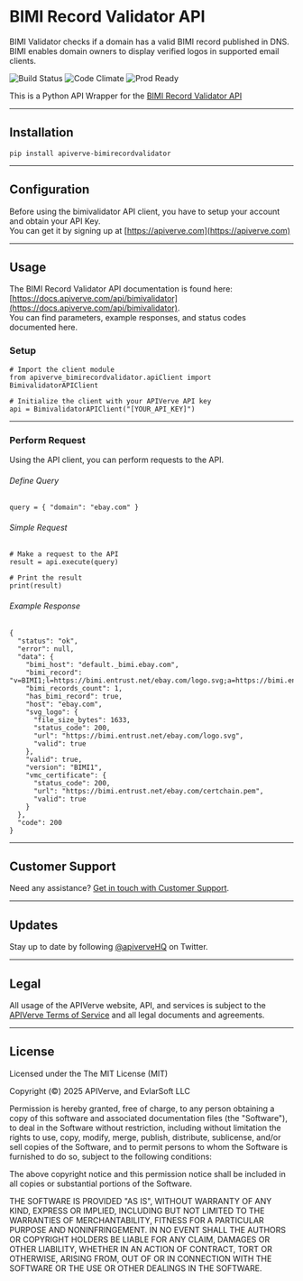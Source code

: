 BIMI Record Validator API
============

BIMI Validator checks if a domain has a valid BIMI record published in DNS. BIMI enables domain owners to display verified logos in supported email clients.

![Build Status](https://img.shields.io/badge/build-passing-green)
![Code Climate](https://img.shields.io/badge/maintainability-B-purple)
![Prod Ready](https://img.shields.io/badge/production-ready-blue)

This is a Python API Wrapper for the [BIMI Record Validator API](https://apiverve.com/marketplace/api/bimivalidator)

---

## Installation
	pip install apiverve-bimirecordvalidator

---

## Configuration

Before using the bimivalidator API client, you have to setup your account and obtain your API Key.  
You can get it by signing up at [https://apiverve.com](https://apiverve.com)

---

## Usage

The BIMI Record Validator API documentation is found here: [https://docs.apiverve.com/api/bimivalidator](https://docs.apiverve.com/api/bimivalidator).  
You can find parameters, example responses, and status codes documented here.

### Setup

```
# Import the client module
from apiverve_bimirecordvalidator.apiClient import BimivalidatorAPIClient

# Initialize the client with your APIVerve API key
api = BimivalidatorAPIClient("[YOUR_API_KEY]")
```

---


### Perform Request
Using the API client, you can perform requests to the API.

###### Define Query

```
query = { "domain": "ebay.com" }
```

###### Simple Request

```
# Make a request to the API
result = api.execute(query)

# Print the result
print(result)
```

###### Example Response

```
{
  "status": "ok",
  "error": null,
  "data": {
    "bimi_host": "default._bimi.ebay.com",
    "bimi_record": "v=BIMI1;l=https://bimi.entrust.net/ebay.com/logo.svg;a=https://bimi.entrust.net/ebay.com/certchain.pem",
    "bimi_records_count": 1,
    "has_bimi_record": true,
    "host": "ebay.com",
    "svg_logo": {
      "file_size_bytes": 1633,
      "status_code": 200,
      "url": "https://bimi.entrust.net/ebay.com/logo.svg",
      "valid": true
    },
    "valid": true,
    "version": "BIMI1",
    "vmc_certificate": {
      "status_code": 200,
      "url": "https://bimi.entrust.net/ebay.com/certchain.pem",
      "valid": true
    }
  },
  "code": 200
}
```

---

## Customer Support

Need any assistance? [Get in touch with Customer Support](https://apiverve.com/contact).

---

## Updates
Stay up to date by following [@apiverveHQ](https://twitter.com/apiverveHQ) on Twitter.

---

## Legal

All usage of the APIVerve website, API, and services is subject to the [APIVerve Terms of Service](https://apiverve.com/terms) and all legal documents and agreements.

---

## License
Licensed under the The MIT License (MIT)

Copyright (&copy;) 2025 APIVerve, and EvlarSoft LLC

Permission is hereby granted, free of charge, to any person obtaining a copy of this software and associated documentation files (the "Software"), to deal in the Software without restriction, including without limitation the rights to use, copy, modify, merge, publish, distribute, sublicense, and/or sell copies of the Software, and to permit persons to whom the Software is furnished to do so, subject to the following conditions:

The above copyright notice and this permission notice shall be included in all copies or substantial portions of the Software.

THE SOFTWARE IS PROVIDED "AS IS", WITHOUT WARRANTY OF ANY KIND, EXPRESS OR IMPLIED, INCLUDING BUT NOT LIMITED TO THE WARRANTIES OF MERCHANTABILITY, FITNESS FOR A PARTICULAR PURPOSE AND NONINFRINGEMENT. IN NO EVENT SHALL THE AUTHORS OR COPYRIGHT HOLDERS BE LIABLE FOR ANY CLAIM, DAMAGES OR OTHER LIABILITY, WHETHER IN AN ACTION OF CONTRACT, TORT OR OTHERWISE, ARISING FROM, OUT OF OR IN CONNECTION WITH THE SOFTWARE OR THE USE OR OTHER DEALINGS IN THE SOFTWARE.